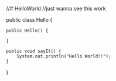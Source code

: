 //# HelloWorld
//just wanna see this work


public class Hello {
	
	public Hello() {
		
	}
	
	public void sayIt() {
		System.out.println("Hello World!!");
	}

}
